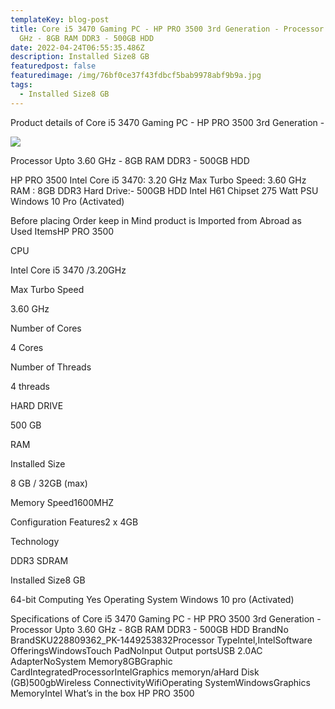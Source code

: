 ```yaml
---
templateKey: blog-post
title: Core i5 3470 Gaming PC - HP PRO 3500 3rd Generation - Processor Upto 3.60
  GHz - 8GB RAM DDR3 - 500GB HDD
date: 2022-04-24T06:55:35.486Z
description: Installed Size8 GB
featuredpost: false
featuredimage: /img/76bf0ce37f43fdbcf5bab9978abf9b9a.jpg
tags:
  - Installed Size8 GB
---
```

Product details of Core i5 3470 Gaming PC - HP PRO 3500 3rd Generation - 

![](/img/76bf0ce37f43fdbcf5bab9978abf9b9a.jpg)

Processor Upto 3.60 GHz - 8GB RAM DDR3 - 500GB HDD

HP PRO 3500
Intel Core i5 3470: 3.20 GHz
Max Turbo Speed: 3.60 GHz
RAM : 8GB DDR3
Hard Drive:- 500GB HDD
Intel H61 Chipset
275 Watt PSU
Windows 10 Pro (Activated)

Before placing Order keep in Mind product is Imported from Abroad as Used ItemsHP PRO 3500

CPU

Intel Core i5 3470 /3.20GHz

Max Turbo Speed

3.60 GHz

Number of Cores

4 Cores

Number of Threads

4 threads

HARD DRIVE

500 GB

RAM

Installed Size

8 GB / 32GB (max)

Memory Speed1600MHZ

Configuration Features2 x 4GB

Technology

DDR3 SDRAM

Installed Size8 GB

64-bit Computing
Yes
Operating System
Windows 10 pro (Activated)

Specifications of Core i5 3470 Gaming PC - HP PRO 3500 3rd Generation - Processor Upto 3.60 GHz - 8GB RAM DDR3 - 500GB HDD
BrandNo BrandSKU228809362_PK-1449253832Processor TypeIntel,IntelSoftware OfferingsWindowsTouch PadNoInput Output portsUSB 2.0AC AdapterNoSystem Memory8GBGraphic CardIntegratedProcessorIntelGraphics memoryn/aHard Disk (GB)500gbWireless ConnectivityWifiOperating SystemWindowsGraphics MemoryIntel
What’s in the box	HP PRO 3500